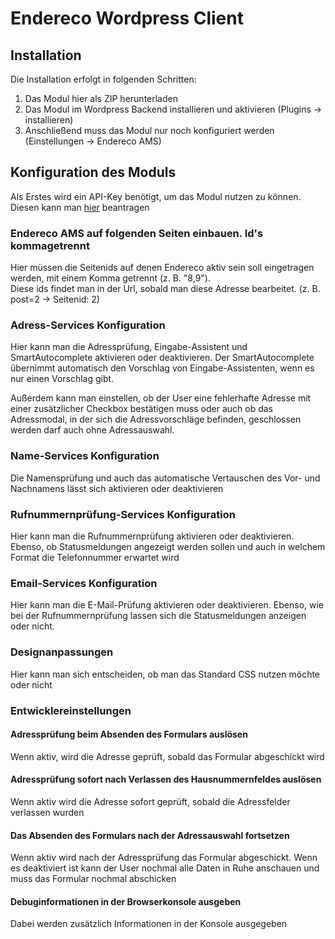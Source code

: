 # Endereco Wordpress Client

## Installation

Die Installation erfolgt in folgenden Schritten:

1. Das Modul hier als ZIP herunterladen
2. Das Modul im Wordpress Backend installieren und aktivieren (Plugins → installieren)
3. Anschließend muss das Modul nur noch konfiguriert werden (Einstellungen → Endereco AMS)

## Konfiguration des Moduls

Als Erstes wird ein API-Key benötigt, um das Modul nutzen zu können. Diesen kann man [hier](https://www.endereco.de) beantragen

### Endereco AMS auf folgenden Seiten einbauen. Id's kommagetrennt
Hier müssen die Seitenids auf denen Endereco aktiv sein soll eingetragen werden, mit einem Komma getrennt (z. B. "8,9").
</br>Diese ids findet man in der Url, sobald man diese Adresse bearbeitet. (z. B. post=2 → Seitenid: 2)

### Adress-Services Konfiguration

Hier kann man die Adressprüfung, Eingabe-Assistent und SmartAutocomplete aktivieren oder deaktivieren. Der SmartAutocomplete übernimmt automatisch den Vorschlag von Eingabe-Assistenten, wenn es nur einen Vorschlag gibt.

Außerdem kann man einstellen, ob der User eine fehlerhafte Adresse mit einer zusätzlicher Checkbox bestätigen muss oder auch ob das Adressmodal, in der sich die Adressvorschläge befinden, geschlossen werden darf auch ohne Adressauswahl.

### Name-Services Konfiguration
Die Namensprüfung und auch das automatische Vertauschen des Vor- und Nachnamens lässt sich aktivieren oder deaktivieren

### Rufnummernprüfung-Services Konfiguration

Hier kann man die Rufnummernprüfung aktivieren oder deaktivieren. Ebenso, ob Statusmeldungen angezeigt werden sollen und auch in welchem Format die Telefonnummer erwartet wird

### Email-Services Konfiguration

Hier kann man die E-Mail-Prüfung aktivieren oder deaktivieren. Ebenso, wie bei der Rufnummernprüfung lassen sich die Statusmeldungen anzeigen oder nicht.

### Designanpassungen

Hier kann man sich entscheiden, ob man das Standard CSS nutzen möchte oder nicht

### Entwicklereinstellungen

#### Adressprüfung beim Absenden des Formulars auslösen
Wenn aktiv, wird die Adresse geprüft, sobald das Formular abgeschickt wird

#### Adressprüfung sofort nach Verlassen des Hausnummernfeldes auslösen
Wenn aktiv wird die Adresse sofort geprüft, sobald die Adressfelder verlassen wurden

#### Das Absenden des Formulars nach der Adressauswahl fortsetzen
Wenn aktiv wird nach der Adressprüfung das Formular abgeschickt. Wenn es deaktiviert ist kann der User nochmal alle Daten in Ruhe anschauen und muss das Formular nochmal abschicken

#### Debuginformationen in der Browserkonsole ausgeben
Dabei werden zusätzlich Informationen in der Konsole ausgegeben